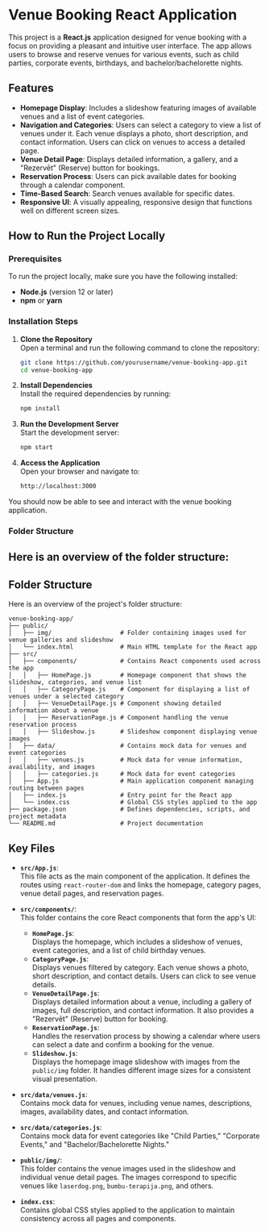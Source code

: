 # Venue Booking React Application

This project is a **React.js** application designed for venue booking with a focus on providing a pleasant and intuitive user interface. The app allows users to browse and reserve venues for various events, such as child parties, corporate events, birthdays, and bachelor/bachelorette nights.

## Features

- **Homepage Display**: Includes a slideshow featuring images of available venues and a list of event categories.
- **Navigation and Categories**: Users can select a category to view a list of venues under it. Each venue displays a photo, short description, and contact information. Users can click on venues to access a detailed page.
- **Venue Detail Page**: Displays detailed information, a gallery, and a "Rezervēt" (Reserve) button for bookings.
- **Reservation Process**: Users can pick available dates for booking through a calendar component.
- **Time-Based Search**: Search venues available for specific dates.
- **Responsive UI**: A visually appealing, responsive design that functions well on different screen sizes.

## How to Run the Project Locally

### Prerequisites

To run the project locally, make sure you have the following installed:

- **Node.js** (version 12 or later)
- **npm** or **yarn**

### Installation Steps

1. **Clone the Repository**  
   Open a terminal and run the following command to clone the repository:
   ```bash
   git clone https://github.com/yourusername/venue-booking-app.git
   cd venue-booking-app
   ```

2. **Install Dependencies**  
   Install the required dependencies by running:
   ```bash
   npm install
   ```


3. **Run the Development Server**  
   Start the development server:
   ```bash
   npm start
   ```

4. **Access the Application**  
   Open your browser and navigate to:
   ```bash
   http://localhost:3000
   ```

You should now be able to see and interact with the venue booking application.

### Folder Structure

## Here is an overview of the folder structure:

## Folder Structure

Here is an overview of the project's folder structure:

```plaintext
venue-booking-app/
├── public/
│   ├── img/                   # Folder containing images used for venue galleries and slideshow
│   └── index.html             # Main HTML template for the React app
├── src/
│   ├── components/            # Contains React components used across the app
│   │   ├── HomePage.js        # Homepage component that shows the slideshow, categories, and venue list
│   │   ├── CategoryPage.js    # Component for displaying a list of venues under a selected category
│   │   ├── VenueDetailPage.js # Component showing detailed information about a venue
│   │   ├── ReservationPage.js # Component handling the venue reservation process
│   │   ├── Slideshow.js       # Slideshow component displaying venue images
│   ├── data/                  # Contains mock data for venues and event categories
│   │   ├── venues.js          # Mock data for venue information, availability, and images
│   │   ├── categories.js      # Mock data for event categories
│   ├── App.js                 # Main application component managing routing between pages
│   ├── index.js               # Entry point for the React app
│   └── index.css              # Global CSS styles applied to the app
├── package.json               # Defines dependencies, scripts, and project metadata
└── README.md                  # Project documentation
```
## Key Files

- **`src/App.js`**:  
  This file acts as the main component of the application. It defines the routes using `react-router-dom` and links the homepage, category pages, venue detail pages, and reservation pages.

- **`src/components/`**:  
  This folder contains the core React components that form the app's UI:
  - **`HomePage.js`**:  
    Displays the homepage, which includes a slideshow of venues, event categories, and a list of child birthday venues.
  - **`CategoryPage.js`**:  
    Displays venues filtered by category. Each venue shows a photo, short description, and contact details. Users can click to see venue details.
  - **`VenueDetailPage.js`**:  
    Displays detailed information about a venue, including a gallery of images, full description, and contact information. It also provides a "Rezervēt" (Reserve) button for booking.
  - **`ReservationPage.js`**:  
    Handles the reservation process by showing a calendar where users can select a date and confirm a booking for the venue.
  - **`Slideshow.js`**:  
    Displays the homepage image slideshow with images from the `public/img` folder. It handles different image sizes for a consistent visual presentation.
  
- **`src/data/venues.js`**:  
  Contains mock data for venues, including venue names, descriptions, images, availability dates, and contact information.

- **`src/data/categories.js`**:  
  Contains mock data for event categories like "Child Parties," "Corporate Events," and "Bachelor/Bachelorette Nights."

- **`public/img/`**:  
  This folder contains the venue images used in the slideshow and individual venue detail pages. The images correspond to specific venues like `laserdog.png`, `bumbu-terapija.png`, and others.

- **`index.css`**:  
  Contains global CSS styles applied to the application to maintain consistency across all pages and components.

